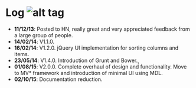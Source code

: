 Log  ![alt tag](https://raw.github.com/jh3y/tyto/master/src/img/tyto.png)
===
* __11/12/13__: Posted to HN, really great and very appreciated feedback from a large group of people.
* __14/02/14__: V1.1.0.
* __16/02/14__: V1.2.0. jQuery UI implementation for sorting columns and items.
* __23/05/14__: V1.4.0. Introduction of Grunt and Bower.̨
* __01/08/15__: V2.0.0. Complete overhaul of design and functionality. Move to MV* framework and introduction of minimal UI using MDL.
* __02/10/15__: Documentation reduction.

